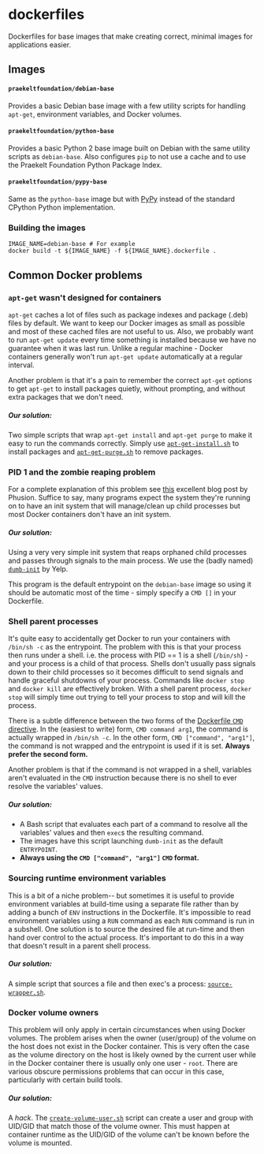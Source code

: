 # dockerfiles
Dockerfiles for base images that make creating correct, minimal images for applications easier.

## Images
#### `praekeltfoundation/debian-base`
Provides a basic Debian base image with a few utility scripts for handling `apt-get`, environment variables, and Docker volumes.

#### `praekeltfoundation/python-base`
Provides a basic Python 2 base image built on Debian with the same utility scripts as `debian-base`. Also configures `pip` to not use a cache and to use the Praekelt Foundation Python Package Index.

#### `praekeltfoundation/pypy-base`
Same as the `python-base` image but with [PyPy](http://pypy.org) instead of the standard CPython Python implementation.

### Building the images
```shell
IMAGE_NAME=debian-base # For example
docker build -t ${IMAGE_NAME} -f ${IMAGE_NAME}.dockerfile .
```

## Common Docker problems
### `apt-get` wasn't designed for containers
`apt-get` caches a lot of files such as package indexes and package (.deb) files by default. We want to keep our Docker images as small as possible and most of these cached files are not useful to us. Also, we probably want to run `apt-get update` every time something is installed because we have no guarantee when it was last run. Unlike a regular machine - Docker containers generally won't run `apt-get update` automatically at a regular interval.

Another problem is that it's a pain to remember the correct `apt-get` options to get `apt-get` to install packages quietly, without prompting, and without extra packages that we don't need.

##### Our solution:
Two simple scripts that wrap `apt-get install` and `apt-get purge` to make it easy to run the commands correctly. Simply use [`apt-get-install.sh`](common/scripts/apt-get-install.sh) to install packages and [`apt-get-purge.sh`](common/scripts/apt-get-purge.sh) to remove packages.

### PID 1 and the zombie reaping problem
For a complete explanation of this problem see [this](https://blog.phusion.nl/2015/01/20/docker-and-the-pid-1-zombie-reaping-problem/) excellent blog post by Phusion. Suffice to say, many programs expect the system they're running on to have an init system that will manage/clean up child processes but most Docker containers don't have an init system.

##### Our solution:
Using a very very simple init system that reaps orphaned child processes and passes through signals to the main process. We use the (badly named) [`dumb-init`](https://github.com/Yelp/dumb-init) by Yelp.

This program is the default entrypoint on the `debian-base` image so using it should be automatic most of the time - simply specify a `CMD []` in your Dockerfile.

### Shell parent processes
It's quite easy to accidentally get Docker to run your containers with `/bin/sh -c` as the entrypoint. The problem with this is that your process then runs under a shell. i.e. the process with PID == 1 is a shell (`/bin/sh`) - and your process is a child of that process. Shells don't usually pass signals down to their child processes so it becomes difficult to send signals and handle graceful shutdowns of your process. Commands like `docker stop` and `docker kill` are effectively broken. With a shell parent process, `docker stop` will simply time out trying to tell your process to stop and will kill the process.

There is a subtle difference between the two forms of the [Dockerfile `CMD` directive](https://docs.docker.com/engine/reference/builder/#cmd). In the (easiest to write) form, `CMD command arg1`, the command is actually wrapped in `/bin/sh -c`. In the other form, `CMD ["command", "arg1"]`, the command is not wrapped and the entrypoint is used if it is set. **Always prefer the second form.**

Another problem is that if the command is not wrapped in a shell, variables aren't evaluated in the `CMD` instruction because there is no shell to ever resolve the variables' values.

##### Our solution:
* A Bash script that evaluates each part of a command to resolve all the variables' values and then `exec`s the resulting command.
* The images have this script launching `dumb-init` as the default `ENTRYPOINT`.
* **Always using the `CMD ["command", "arg1"]` `CMD` format.**

### Sourcing runtime environment variables
This is a bit of a niche problem-- but sometimes it is useful to provide environment variables at build-time using a separate file rather than by adding a bunch of `ENV` instructions in the Dockerfile. It's impossible to read environment variables using a `RUN` command as each `RUN` command is run in a subshell. One solution is to source the desired file at run-time and then hand over control to the actual process. It's important to do this in a way that doesn't result in a parent shell process.

##### Our solution:
A simple script that sources a file and then exec's a process: [`source-wrapper.sh`](common/scripts/source-wrapper.sh).

### Docker volume owners
This problem will only apply in certain circumstances when using Docker volumes. The problem arises when the owner (user/group) of the volume on the host does not exist in the Docker container. This is very often the case as the volume directory on the host is likely owned by the current user while in the Docker container there is usually only one user - `root`. There are various obscure permissions problems that can occur in this case, particularly with certain build tools.

##### Our solution:
A *hack*. The [`create-volume-user.sh`](common/scripts/create-volume-user.sh) script can create a user and group with UID/GID that match those of the volume owner. This must happen at container runtime as the UID/GID of the volume can't be known before the volume is mounted.
